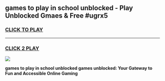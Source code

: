 
## games to play in school unblocked - Play Unblocked Gmaes & Free #ugrx5
<h3>
<a href="https://news.freeplayer.one?title=games_to_play_in_school_unblocked&ref=03M">CLICK TO PLAY</a></h3>
<hr>

<h3>
<a href="https://news.freeplayer.one?title=games_to_play_in_school_unblocked&ref=03M">CLICK 2 PLAY</a>
  
</h3>

<a href="https://news.freeplayer.one?title=games_to_play_in_school_unblocked&ref=03M"><img src="https://clearcache.store/games.png"></a>


**games to play in school unblocked games unblocked: Your Gateway to Fun and Accessible Online Gaming**
